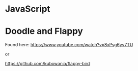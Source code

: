 # JavaScript

# Doodle and Flappy
Found here: https://www.youtube.com/watch?v=8xPsg6yv7TU

or 

https://github.com/kubowania/flappy-bird